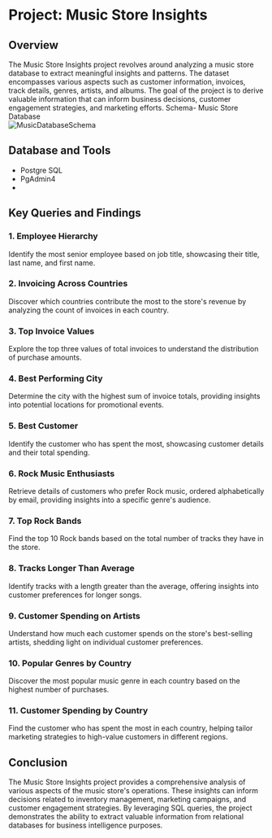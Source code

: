 
# Project: Music Store Insights

## Overview

The Music Store Insights project revolves around analyzing a music store database to extract meaningful insights and patterns. The dataset encompasses various aspects such as customer information, invoices, track details, genres, artists, and albums. The goal of the project is to derive valuable information that can inform business decisions, customer engagement strategies, and marketing efforts.
Schema- Music Store Database  
![MusicDatabaseSchema](https://user-images.githubusercontent.com/112153548/213707717-bfc9f479-52d9-407b-99e1-e94db7ae10a3.png)


## Database and Tools
* Postgre SQL
* PgAdmin4
* 
## Key Queries and Findings

### 1. Employee Hierarchy

Identify the most senior employee based on job title, showcasing their title, last name, and first name.

### 2. Invoicing Across Countries

Discover which countries contribute the most to the store's revenue by analyzing the count of invoices in each country.

### 3. Top Invoice Values

Explore the top three values of total invoices to understand the distribution of purchase amounts.

### 4. Best Performing City

Determine the city with the highest sum of invoice totals, providing insights into potential locations for promotional events.

### 5. Best Customer

Identify the customer who has spent the most, showcasing customer details and their total spending.

### 6. Rock Music Enthusiasts

Retrieve details of customers who prefer Rock music, ordered alphabetically by email, providing insights into a specific genre's audience.

### 7. Top Rock Bands

Find the top 10 Rock bands based on the total number of tracks they have in the store.

### 8. Tracks Longer Than Average

Identify tracks with a length greater than the average, offering insights into customer preferences for longer songs.

### 9. Customer Spending on Artists

Understand how much each customer spends on the store's best-selling artists, shedding light on individual customer preferences.

### 10. Popular Genres by Country

Discover the most popular music genre in each country based on the highest number of purchases.

### 11. Customer Spending by Country

Find the customer who has spent the most in each country, helping tailor marketing strategies to high-value customers in different regions.

## Conclusion

The Music Store Insights project provides a comprehensive analysis of various aspects of the music store's operations. These insights can inform decisions related to inventory management, marketing campaigns, and customer engagement strategies. By leveraging SQL queries, the project demonstrates the ability to extract valuable information from relational databases for business intelligence purposes.





